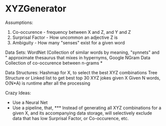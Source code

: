 # XYZGenerator

Assumptions: 

1. Co-occurence - frequency between X and Z, and Y and Z
2. Surprisal Factor - How uncommon an adjective Z is
3. Ambiguity - How many "senses" exist for a given word

Data Sets: 
WordNet (Collection of similar words by meaning, "synnets" and "
	approximate thesaurus that mixes in hypernyms, 
Google NGram Data
	Collection of co-occurence between n-grams
	* 
	

Data Structures:
Hashmap for X, to select the best XYZ combinations
Tree Structure or Linked list to get best top 30 XYZ jokes given X
Given N words, O(N*A) is runtime after all the processing

Crazy Ideas:
   - Use a Neural Net
   - Use a pipeline, that, *** Instead of generating all XYZ combinations for a given X,
	and its accompanying data storage, will selectively exclude
	data that has low Surprisal Factor, or Co-occurence, etc.



